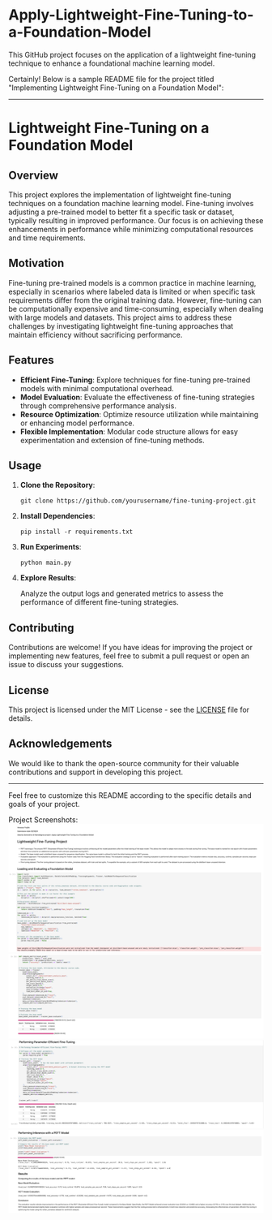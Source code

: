 # Apply-Lightweight-Fine-Tuning-to-a-Foundation-Model
This GitHub project focuses on the application of a lightweight fine-tuning technique to enhance a foundational machine learning model. 

Certainly! Below is a sample README file for the project titled "Implementing Lightweight Fine-Tuning on a Foundation Model":

---

# Lightweight Fine-Tuning on a Foundation Model

## Overview

This project explores the implementation of lightweight fine-tuning techniques on a foundation machine learning model. Fine-tuning involves adjusting a pre-trained model to better fit a specific task or dataset, typically resulting in improved performance. Our focus is on achieving these enhancements in performance while minimizing computational resources and time requirements.

## Motivation

Fine-tuning pre-trained models is a common practice in machine learning, especially in scenarios where labeled data is limited or when specific task requirements differ from the original training data. However, fine-tuning can be computationally expensive and time-consuming, especially when dealing with large models and datasets. This project aims to address these challenges by investigating lightweight fine-tuning approaches that maintain efficiency without sacrificing performance.

## Features

- **Efficient Fine-Tuning**: Explore techniques for fine-tuning pre-trained models with minimal computational overhead.
- **Model Evaluation**: Evaluate the effectiveness of fine-tuning strategies through comprehensive performance analysis.
- **Resource Optimization**: Optimize resource utilization while maintaining or enhancing model performance.
- **Flexible Implementation**: Modular code structure allows for easy experimentation and extension of fine-tuning methods.

## Usage

1. **Clone the Repository**:

    ```
    git clone https://github.com/yourusername/fine-tuning-project.git
    ```

2. **Install Dependencies**:

    ```
    pip install -r requirements.txt
    ```

3. **Run Experiments**:

    ```
    python main.py
    ```

4. **Explore Results**:

    Analyze the output logs and generated metrics to assess the performance of different fine-tuning strategies.

## Contributing

Contributions are welcome! If you have ideas for improving the project or implementing new features, feel free to submit a pull request or open an issue to discuss your suggestions.

## License

This project is licensed under the MIT License - see the [LICENSE](LICENSE) file for details.

## Acknowledgements

We would like to thank the open-source community for their valuable contributions and support in developing this project.

---

Feel free to customize this README according to the specific details and goals of your project.


Project Screenshots:
![Hi](1.png)
![Hi](2.png)
![Hi](3.png)
![Hi](4.png)

